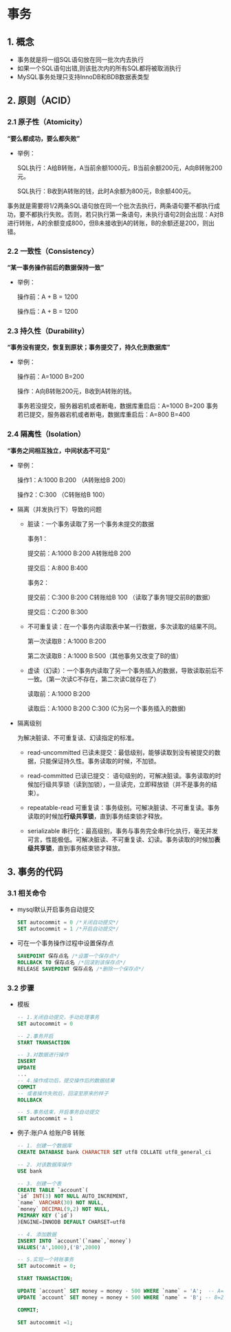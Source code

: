 # 事务

## 1. 概念

- 事务就是将一组SQL语句放在同一批次内去执行
- 如果一个SQL语句出错,则该批次内的所有SQL都将被取消执行
- MySQL事务处理只支持InnoDB和BDB数据表类型

## 2. 原则（ACID）

### 2.1 原子性（Atomicity）

**“要么都成功，要么都失败”**

- 举例：

  SQL执行：A给B转账，A当前余额1000元，B当前余额200元，A向B转账200元。

  SQL执行：B收到A转账的钱，此时A余额为800元，B余额400元。

事务就是需要将1/2两条SQL语句放在同一个批次去执行，两条语句要不都执行成功，要不都执行失败。否则，若只执行第一条语句，未执行语句2则会出现：A对B进行转账，A的余额变成800，但B未接收到A的转账，B的余额还是200，则出错。

### 2.2 一致性（Consistency）

**“某一事务操作前后的数据保持一致”**

- 举例：

  操作前：A + B = 1200

  操作后：A + B = 1200

### 2.3 持久性（Durability）

**“事务没有提交，恢复到原状；事务提交了，持久化到数据库”**

- 举例：

  操作前：A=1000 B=200

  操作：A向B转账200元，B收到A转账的钱。

  事务若没提交，服务器宕机或者断电，数据库重启后：A=1000 B=200
  事务若已提交，服务器宕机或者断电，数据库重启后：A=800 B=400

### 2.4 隔离性（Isolation）

**“事务之间相互独立，中间状态不可见”**

- 举例：

  操作1：A:1000 B:200 （A转账给B 200）

  操作2：C:300 （C转账给B 100）

- 隔离（并发执行下）导致的问题

  - 脏读：一个事务读取了另一个事务未提交的数据

    事务1：

    提交前：A:1000 B:200 A转账给B 200

    提交后：A:800 B:400

    事务2：

    提交前：C:300 B:200 C转账给B 100 （读取了事务1提交前B的数据）

    提交后：C:200 B:300

  - 不可重复读：在一个事务内读取表中某一行数据，多次读取的结果不同。

    第一次读取B：A:1000 B:200

    第二次读取B：A:1000 B:500（其他事务又改变了B的值）

  - 虚读（幻读）：一个事务内读取了另一个事务插入的数据，导致读取前后不一致。（第一次读C不存在，第二次读C就存在了）

    读取前：A:1000 B:200

    读取后：A:1000 B:200 C:300 (C为另一个事务插入的数据)

- 隔离级别

  为解决脏读、不可重复读、幻读指定的标准。

  - read-uncommitted 已读未提交：最低级别，能够读取到没有被提交的数据，只能保证持久性。事务读取的时候，不加锁。

  - read-committed 已读已提交： 语句级别的，可解决脏读。事务读取的时候加行级共享锁（读到加锁），一旦读完，立即释放锁（并不是事务的结束）。

  - repeatable-read 可重复读：事务级别。可解决脏读、不可重复读。事务读取的时候加**行级共享锁**，直到事务结束锁才释放。

  - serializable 串行化：最高级别，事务与事务完全串行化执行，毫无并发可言，性能极低。可解决脏读、不可重复读、幻读。事务读取的时候加**表级共享锁**，直到事务结束锁才释放。

    

## 3. 事务的代码

### 3.1 相关命令

- mysql默认开启事务自动提交

  ```sql
  SET autocommit = 0 /*关闭自动提交*/
  SET autocommit = 1 /*开启自动提交*/
  ```

- 可在一个事务操作过程中设置保存点

  ```sql
  SAVEPOINT 保存点名 /*设置一个保存点*/
  ROLLBACK TO 保存点名 /*回滚到该保存点*/
  RELEASE SAVEPOINT 保存点名 /*删除一个保存点*/
  ```

### 3.2 步骤

- 模板

  ```sql
  -- 1.关闭自动提交，手动处理事务
  SET autocommit = 0 
  
  -- 2.事务开启
  START TRANSACTION
  
  -- 3.对数据进行操作
  INSERT
  UPDATE
  ...
  -- 4.操作成功后，提交操作后的数据结果
  COMMIT
  -- 或者操作失败后，回滚至原来的样子
  ROLLBACK
  
  -- 5.事务结束，开启事务自动提交
  SET autocommit = 1
  ```

- 例子:账户A 给账户B 转账

  ```sql
  -- 1. 创建一个数据库
  CREATE DATABASE bank CHARACTER SET utf8 COLLATE utf8_general_ci
  
  -- 2. 对该数据库操作
  USE bank
  
  -- 3. 创建一个表
  CREATE TABLE `account`(
  `id` INT(3) NOT NULL AUTO_INCREMENT,
  `name` VARCHAR(30) NOT NULL,
  `money` DECIMAL(9,2) NOT NULL,
  PRIMARY KEY (`id`)
  )ENGINE=INNODB DEFAULT CHARSET=utf8
  
  -- 4. 添加数据
  INSERT INTO `account`(`name`,`money`)
  VALUES('A',1000),('B',2000)
  
  -- 5.实现一个转账事务
  SET autocommit = 0;
  
  START TRANSACTION;
  
  UPDATE `account` SET money = money - 500 WHERE `name` = 'A';  -- A=500
  UPDATE `account` SET money = money + 500 WHERE `name` = 'B'; -- B=2500
  
  COMMIT;
  
  SET autocommit =1;
  ```

  




